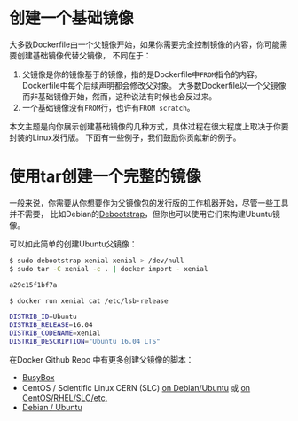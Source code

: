 # 创建一个基础镜像
大多数Dockerfile由一个父镜像开始，如果你需要完全控制镜像的内容，你可能需要创建基础镜像代替父镜像，
不同在于：

1. 父镜像是你的镜像基于的镜像，指的是Dockerfile中`FROM`指令的内容。Dockerfile中每个后续声明都会修改父对象。
   大多数Dockerfile以一个父镜像而非基础镜像开始，然而，这种说法有时候也会反过来。
2. 一个基础镜像没有`FROM`行，也许有`FROM scratch`。

本文主题是向你展示创建基础镜像的几种方式，具体过程在很大程度上取决于你要封装的Linux发行版。
下面有一些例子，我们鼓励你贡献新的例子。

# 使用tar创建一个完整的镜像
一般来说，你需要从你想要作为父镜像包的发行版的工作机器开始，尽管一些工具并不需要，
比如Debian的[Debootstrap](https://wiki.debian.org/Debootstrap)，但你也可以使用它们来构建Ubuntu镜像。

可以如此简单的创建Ubuntu父镜像：
```bash
$ sudo debootstrap xenial xenial > /dev/null
$ sudo tar -C xenial -c . | docker import - xenial

a29c15f1bf7a

$ docker run xenial cat /etc/lsb-release

DISTRIB_ID=Ubuntu
DISTRIB_RELEASE=16.04
DISTRIB_CODENAME=xenial
DISTRIB_DESCRIPTION="Ubuntu 16.04 LTS"
```
在Docker Github Repo 中有更多创建父镜像的脚本：

+ [BusyBox](https://github.com/moby/moby/blob/master/contrib/mkimage/busybox-static)
+ CentOS / Scientific Linux CERN (SLC) [on Debian/Ubuntu](https://github.com/moby/moby/blob/master/contrib/mkimage/rinse)
  或 [on CentOS/RHEL/SLC/etc.](https://github.com/moby/moby/blob/master/contrib/mkimage-yum.sh)
+ [Debian / Ubuntu](https://github.com/moby/moby/blob/master/contrib/mkimage/debootstrap)
